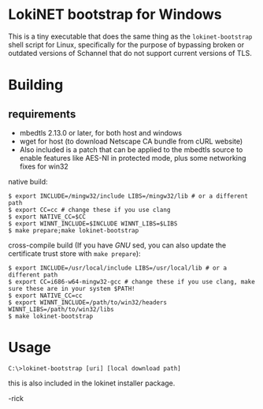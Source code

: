 # LokiNET bootstrap for Windows

This is a tiny executable that does the same thing as the `lokinet-bootstrap` shell script for Linux, specifically for the purpose of bypassing broken or outdated versions of Schannel that do not support current versions of TLS.

# Building

## requirements

- mbedtls 2.13.0 or later, for both host and windows
- wget for host (to download Netscape CA bundle from cURL website)
- Also included is a patch that can be applied to the mbedtls source to enable features like AES-NI in protected mode, plus some networking fixes for win32

native build:

    $ export INCLUDE=/mingw32/include LIBS=/mingw32/lib # or a different path
    $ export CC=cc # change these if you use clang
    $ export NATIVE_CC=$CC
    $ export WINNT_INCLUDE=$INCLUDE WINNT_LIBS=$LIBS
    $ make prepare;make lokinet-bootstrap

cross-compile build (If you have *GNU* sed, you can also update the certificate trust store with `make prepare`):

    $ export INCLUDE=/usr/local/include LIBS=/usr/local/lib # or a different path
    $ export CC=i686-w64-mingw32-gcc # change these if you use clang, make sure these are in your system $PATH!
    $ export NATIVE_CC=cc
    $ export WINNT_INCLUDE=/path/to/win32/headers WINNT_LIBS=/path/to/win32/libs
    $ make lokinet-bootstrap

# Usage

    C:\>lokinet-bootstrap [uri] [local download path]

this is also included in the lokinet installer package.

-rick